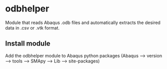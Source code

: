 # odbhelper

Module that reads Abaqus .odb files and automatically extracts the desired data in .csv or .vtk format.

## Install module

Add the odbhelper module to Abaqus python packages (Abaqus --> version --> tools --> SMApy --> Lib --> site-packages)
